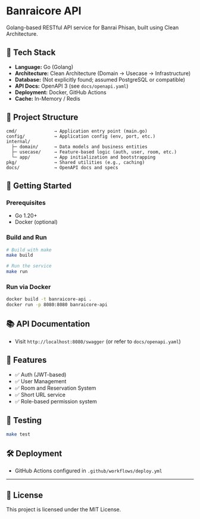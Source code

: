 # Banraicore API

Golang-based RESTful API service for Banrai Phisan, built using Clean Architecture.

## 🔧 Tech Stack

- **Language:** Go (Golang)
- **Architecture:** Clean Architecture (Domain → Usecase → Infrastructure)
- **Database:** (Not explicitly found; assumed PostgreSQL or compatible)
- **API Docs:** OpenAPI 3 (see `docs/openapi.yaml`)
- **Deployment:** Docker, GitHub Actions
- **Cache:** In-Memory / Redis

## 📁 Project Structure

```plaintext
cmd/              → Application entry point (main.go)
config/           → Application config (env, port, etc.)
internal/
  ├─ domain/      → Data models and business entities
  ├─ usecase/     → Feature-based logic (auth, user, room, etc.)
  └─ app/         → App initialization and bootstrapping
pkg/              → Shared utilities (e.g., caching)
docs/             → OpenAPI docs and specs
```

## 🚀 Getting Started

### Prerequisites

- Go 1.20+
- Docker (optional)

### Build and Run

```bash
# Build with make
make build

# Run the service
make run
```

### Run via Docker

```bash
docker build -t banraicore-api .
docker run -p 8080:8080 banraicore-api
```

## 📚 API Documentation

- Visit `http://localhost:8080/swagger` (or refer to `docs/openapi.yaml`)

## 📂 Features

- ✅ Auth (JWT-based)
- ✅ User Management
- ✅ Room and Reservation System
- ✅ Short URL service
- ✅ Role-based permission system

## 🧪 Testing

```bash
make test
```

## 🛠 Deployment

- GitHub Actions configured in `.github/workflows/deploy.yml`

---

## 📝 License

This project is licensed under the MIT License.
